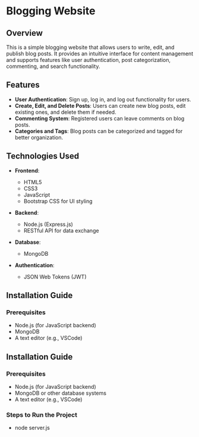 # Blogging Website

## Overview
This is a simple blogging website that allows users to write, edit, and publish blog posts. It provides an intuitive interface for content management and supports features like user authentication, post categorization, commenting, and search functionality.

## Features
- **User Authentication**: Sign up, log in, and log out functionality for users.
- **Create, Edit, and Delete Posts**: Users can create new blog posts, edit existing ones, and delete them if needed.
- **Commenting System**: Registered users can leave comments on blog posts.
- **Categories and Tags**: Blog posts can be categorized and tagged for better organization.

## Technologies Used
- **Frontend**:
  - HTML5
  - CSS3
  - JavaScript 
  - Bootstrap CSS for UI styling

- **Backend**:
  - Node.js (Express.js) 
  - RESTful API for data exchange

- **Database**:
  - MongoDB

- **Authentication**:
  - JSON Web Tokens (JWT)
## Installation Guide

### Prerequisites
- Node.js (for JavaScript backend)
- MongoDB
- A text editor (e.g., VSCode)
## Installation Guide

### Prerequisites
- Node.js (for JavaScript backend)
- MongoDB or other database systems
- A text editor (e.g., VSCode)

### Steps to Run the Project
- node server.js

